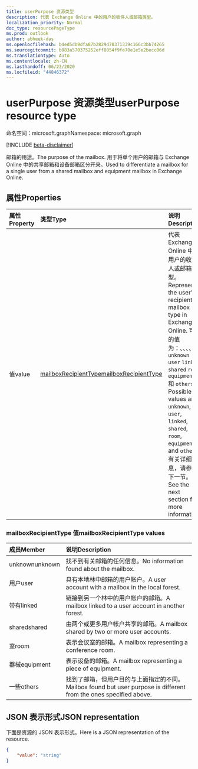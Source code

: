 ```yaml
---
title: userPurpose 资源类型
description: 代表 Exchange Online 中的用户的收件人或邮箱类型。
localization_priority: Normal
doc_type: resourcePageType
ms.prod: outlook
author: abheek-das
ms.openlocfilehash: b4ed5db9dfa87b2829d78371339c166c3bb74265
ms.sourcegitcommit: b083a570375252eff8054f9fe70e1e5e2becc06d
ms.translationtype: Auto
ms.contentlocale: zh-CN
ms.lasthandoff: 06/23/2020
ms.locfileid: "44846372"
---
```

# <a name="userpurpose-resource-type"></a><span data-ttu-id="2665d-103">userPurpose 资源类型</span><span class="sxs-lookup"><span data-stu-id="2665d-103">userPurpose resource type</span></span>

<span data-ttu-id="2665d-104">命名空间：microsoft.graph</span><span class="sxs-lookup"><span data-stu-id="2665d-104">Namespace: microsoft.graph</span></span>

[!INCLUDE [beta-disclaimer](../../includes/beta-disclaimer.md)]

<span data-ttu-id="2665d-105">邮箱的用途。</span><span class="sxs-lookup"><span data-stu-id="2665d-105">The purpose of the mailbox.</span></span> <span data-ttu-id="2665d-106">用于将单个用户的邮箱与 Exchange Online 中的共享邮箱和设备邮箱区分开来。</span><span class="sxs-lookup"><span data-stu-id="2665d-106">Used to differentiate a mailbox for a single user from a shared mailbox and equipment mailbox in Exchange Online.</span></span>


## <a name="properties"></a><span data-ttu-id="2665d-107">属性</span><span class="sxs-lookup"><span data-stu-id="2665d-107">Properties</span></span>
|<span data-ttu-id="2665d-108">属性</span><span class="sxs-lookup"><span data-stu-id="2665d-108">Property</span></span>|<span data-ttu-id="2665d-109">类型</span><span class="sxs-lookup"><span data-stu-id="2665d-109">Type</span></span>|<span data-ttu-id="2665d-110">说明</span><span class="sxs-lookup"><span data-stu-id="2665d-110">Description</span></span>|
|:---------------|:--------|:----------|
|<span data-ttu-id="2665d-111">值</span><span class="sxs-lookup"><span data-stu-id="2665d-111">value</span></span>|[<span data-ttu-id="2665d-112">mailboxRecipientType</span><span class="sxs-lookup"><span data-stu-id="2665d-112">mailboxRecipientType</span></span>](#mailboxrecipienttype-values)|<span data-ttu-id="2665d-113">代表 Exchange Online 中的用户的收件人或邮箱类型。</span><span class="sxs-lookup"><span data-stu-id="2665d-113">Represents the user's recipient or mailbox type in Exchange Online.</span></span> <span data-ttu-id="2665d-114">可能的值为：、、、、、 `unknown` `user` `linked` `shared` `room` `equipment` 和 `others` 。</span><span class="sxs-lookup"><span data-stu-id="2665d-114">Possible values are: `unknown`, `user`, `linked`, `shared`, `room`, `equipment`, and `others`.</span></span> <span data-ttu-id="2665d-115">有关详细信息，请参阅下一节。</span><span class="sxs-lookup"><span data-stu-id="2665d-115">See the next section for more information.</span></span>|

### <a name="mailboxrecipienttype-values"></a><span data-ttu-id="2665d-116">mailboxRecipientType 值</span><span class="sxs-lookup"><span data-stu-id="2665d-116">mailboxRecipientType values</span></span>
|<span data-ttu-id="2665d-117">成员</span><span class="sxs-lookup"><span data-stu-id="2665d-117">Member</span></span>|<span data-ttu-id="2665d-118">说明</span><span class="sxs-lookup"><span data-stu-id="2665d-118">Description</span></span>|
|:---------------|:--------|
|<span data-ttu-id="2665d-119">unknown</span><span class="sxs-lookup"><span data-stu-id="2665d-119">unknown</span></span>|<span data-ttu-id="2665d-120">找不到有关邮箱的任何信息。</span><span class="sxs-lookup"><span data-stu-id="2665d-120">No information found about the mailbox.</span></span>|
|<span data-ttu-id="2665d-121">用户</span><span class="sxs-lookup"><span data-stu-id="2665d-121">user</span></span>|<span data-ttu-id="2665d-122">具有本地林中邮箱的用户帐户。</span><span class="sxs-lookup"><span data-stu-id="2665d-122">A user account with a mailbox in the local forest.</span></span>|
|<span data-ttu-id="2665d-123">带有</span><span class="sxs-lookup"><span data-stu-id="2665d-123">linked</span></span>|<span data-ttu-id="2665d-124">链接到另一个林中的用户帐户的邮箱。</span><span class="sxs-lookup"><span data-stu-id="2665d-124">A mailbox linked to a user account in another forest.</span></span>|
|<span data-ttu-id="2665d-125">shared</span><span class="sxs-lookup"><span data-stu-id="2665d-125">shared</span></span>|<span data-ttu-id="2665d-126">由两个或更多用户帐户共享的邮箱。</span><span class="sxs-lookup"><span data-stu-id="2665d-126">A mailbox shared by two or more user accounts.</span></span>|
|<span data-ttu-id="2665d-127">室</span><span class="sxs-lookup"><span data-stu-id="2665d-127">room</span></span>|<span data-ttu-id="2665d-128">表示会议室的邮箱。</span><span class="sxs-lookup"><span data-stu-id="2665d-128">A mailbox representing a conference room.</span></span>|
|<span data-ttu-id="2665d-129">器械</span><span class="sxs-lookup"><span data-stu-id="2665d-129">equipment</span></span>|<span data-ttu-id="2665d-130">表示设备的邮箱。</span><span class="sxs-lookup"><span data-stu-id="2665d-130">A mailbox representing a piece of equipment.</span></span>|
|<span data-ttu-id="2665d-131">一些</span><span class="sxs-lookup"><span data-stu-id="2665d-131">others</span></span>|<span data-ttu-id="2665d-132">找到了邮箱，但用户目的与上面指定的不同。</span><span class="sxs-lookup"><span data-stu-id="2665d-132">Mailbox found but user purpose is different from the ones specified above.</span></span>|

## <a name="json-representation"></a><span data-ttu-id="2665d-133">JSON 表示形式</span><span class="sxs-lookup"><span data-stu-id="2665d-133">JSON representation</span></span>

<span data-ttu-id="2665d-134">下面是资源的 JSON 表示形式。</span><span class="sxs-lookup"><span data-stu-id="2665d-134">Here is a JSON representation of the resource.</span></span>

<!-- {
  "blockType": "resource",
  "optionalProperties": [

  ],
  "@odata.type": "microsoft.graph.userPurpose"
}-->

```json
{
    "value": "string"
}

```

<!-- uuid: 8fcb5dbc-d5aa-4681-8e31-b001d5168d79
2015-10-25 14:57:30 UTC -->
<!--
{
  "type": "#page.annotation",
  "description": "userPurpose resource",
  "keywords": "",
  "section": "documentation",
  "tocPath": "",
  "suppressions": []
}
-->
